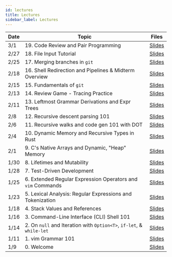 ```yaml
---
id: lectures
title: Lectures
sidebar_label: Lectures
---
```


| Date  | Topic                                                               | Files                                               |
|-------|---------------------------------------------------------------------|-----------------------------------------------------|
| 3/1   | 19. Code Review and Pair Programming                                | [Slides](/docs/lec/19-code-review-pair-programming.pdf)|
| 2/27  | 18. File Input Tutorial                                             | [Slides](/docs/lec/18-file-input-tutorial.pdf)      |
| 2/25  | 17. Merging branches in `git`                                       | [Slides](/docs/lec/17-git-merging.pdf)              |
| 2/18  | 16. Shell Redirection and Pipelines & Midterm Overview              | [Slides](/docs/lec/16-shell-redirection-pipes.pdf)  |
| 2/15  | 15. Fundamentals of `git`                                           | [Slides](/docs/lec/15-git-fundamentals.pdf)         |
| 2/13  | 14. Review Game - Tracing Practice                                  | [Slides](/docs/lec/14-tracing-practice.pdf)         |
| 2/11  | 13. Leftmost Grammar Derivations and Expr Trees                     | [Slides](/docs/lec/13-leftmost-derivations-expr.pdf)|
| 2/8   | 12. Recursive descent parsing 101                                   | [Slides](/docs/lec/12-recursive-descent-parsing.pdf)|
| 2/6   | 11. Recursive walks and code gen 101 with DOT                       | [Slides](/docs/lec/11-recursive-walks-code-gen.pdf) |
| 2/4   | 10. Dynamic Memory and Recursive Types in Rust                      | [Slides](/docs/lec/10-rust-recursive-types.pdf)     |
| 2/1   | 9. C's Native Arrays and Dynamic, "Heap" Memory                     | [Slides](/docs/lec/09-arrays-and-the-heap.pdf)      |
| 1/30  | 8. Lifetimes and Mutability                                         | [Slides](/docs/lec/08-lifetimes-mutability.pdf)     |
| 1/28  | 7. Test-Driven Development                                          | [Slides](/docs/lec/07-tdd.pdf)                      |
| 1/25  | 6. Extended Regular Expression Operators and `vim` Commands         | [Slides](/docs/lec/06-more-regex-and-vim.pdf)       |
| 1/23  | 5. Lexical Analysis: Regular Expressions and Tokenization           | [Slides](/docs/lec/05-regex-n-tokens.pdf)           |
| 1/18  | 4. Stack Values and References 			                          | [Slides](/docs/lec/04-stack-vals-refs.pdf)          |
| 1/16  | 3. Command-Line Interface (CLI) Shell 101      		              | [Slides](/docs/lec/03-the-shell.pdf)	            |
| 1/14  | 2. On `null` and Iteration with `Option<T>`, `if-let`, & `while-let`| [Slides](/docs/lec/02-options-iterators.pdf)        |
| 1/11  | 1. vim Grammar 101                                                  | [Slides](/docs/lec/01-vim.pdf)                      |
| 1/9   | 0. Welcome                                                          | [Slides](/docs/lec/00-welcome.pdf)                  |
